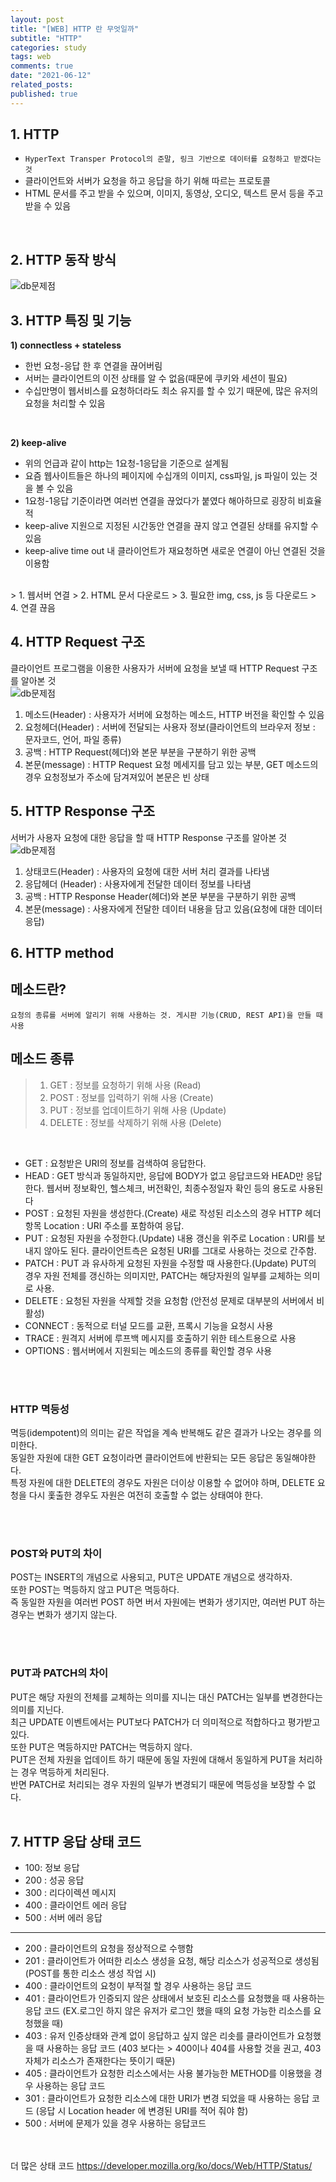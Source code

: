 ```yaml
---
layout: post
title: "[WEB] HTTP 란 무엇일까"
subtitle: "HTTP"
categories: study
tags: web
comments: true
date: "2021-06-12"
related_posts:
published: true
---
```


## 1. HTTP

- `HyperText Transper Protocol의 준말, 링크 기반으로 데이터를 요청하고 받겠다는 것`
- 클라이언트와 서버가 요청을 하고 응답을 하기 위해 따르는 프로토콜
- HTML 문서를 주고 받을 수 있으며, 이미지, 동영상, 오디오, 텍스트 문서 등을 주고 받을 수 있음  
<br>

## 2. HTTP 동작 방식

![db문제점](/assets/img/study/http1.png)
<br>

## 3. HTTP 특징 및 기능

<b>1) connectless + stateless</b><br>

- 한번 요청-응답 한 후 연결을 끊어버림
- 서버는 클라이언트의 이전 상태를 알 수 없음(때문에 쿠키와 세션이 필요)
- 수십만명이 웹서비스를 요청하더라도 최소 유지를 할 수 있기 때문에, 많은 유저의 요청을 처리할 수 있음
<br>

<b>2) keep-alive </b><br>

- 위의 언급과 같이 http는 1요청-1응답을 기준으로 설계됨
- 요즘 웹사이트들은 하나의 페이지에 수십개의 이미지, css파일, js 파일이 있는 것을 볼 수 있음
- 1요청-1응답 기준이라면 여러번 연결을 끊었다가 붙였다 해아하므로 굉장히 비효율적
- keep-alive 지원으로 지정된 시간동안 연결을 끊지 않고 연결된 상태를 유지할 수 있음
- keep-alive time out 내 클라이언트가 재요청하면 새로운 연결이 아닌 연결된 것을 이용함  
<br>
> 1. 웹서버 연결
> 2. HTML 문서 다운로드
> 3. 필요한 img, css, js 등 다운로드
> 4. 연결 끊음  

<br>

## 4. HTTP Request 구조

클라이언트 프로그램을 이용한 사용자가 서버에 요청을 보낼 때 HTTP Request 구조를 알아본 것  
![db문제점](/assets/img/study/http2.png)
1) 메소드(Header) : 사용자가 서버에 요청하는 메소드, HTTP 버전을 확인할 수 있음<br>
2) 요청헤더(Header) : 서버에 전달되는 사용자 정보(클라이언트의 브라우저 정보 : 문자코드, 언어, 파일 종류)<br>
3) 공백 : HTTP Request(헤더)와 본문 부분을 구분하기 위한 공백<br>
4) 본문(message) : HTTP Request 요청 메세지를 담고 있는 부분, GET 메소드의 경우 요청정보가 주소에 담겨져있어 본문은 빈 상태  <br>

## 5. HTTP Response 구조
서버가 사용자 요청에 대한 응답을 할 때 HTTP Response 구조를 알아본 것  <br>
![db문제점](/assets/img/study/http3.png)<br>
1) 상태코드(Header) : 사용자의 요청에 대한 서버 처리 결과를 나타냄<br>
2) 응답헤더 (Header) : 사용자에게 전달한 데이터 정보를 나타냄<br>
3) 공백 : HTTP Response Header(헤더)와 본문 부분을 구분하기 위한 공백<br>
4) 본문(message) : 사용자에게 전달한 데이터 내용을 담고 있음(요청에 대한 데이터 응답)  <br>

## 6. HTTP method

## 메소드란? <br>
`요청의 종류를 서버에 알리기 위해 사용하는 것. 게시판 기능(CRUD, REST API)을 만들 때 사용`
<br>

## 메소드 종류  
> 1) GET : 정보를 요청하기 위해 사용 (Read)<br>
> 2) POST : 정보를 입력하기 위해 사용 (Create)<br>
> 3) PUT : 정보를 업데이트하기 위해 사용 (Update)<br>
> 4) DELETE : 정보를 삭제하기 위해 사용 (Delete)


<br>

- GET : 요청받은 URI의 정보를 검색하여 응답한다.
- HEAD : GET 방식과 동일하지만, 응답에 BODY가 없고 응답코드와 HEAD만 응답한다. 웹서버 정보확인, 헬스체크, 버전확인, 최종수정일자 확인 등의 용도로 사용된다
- POST : 요청된 자원을 생성한다.(Create) 새로 작성된 리소스의 경우 HTTP 헤더 항목 Location : URI 주소를 포함하여 응답.
- PUT : 요청된 자원을 수정한다.(Update) 내용 갱신을 위주로 Location : URI를 보내지 않아도 된다. 클라이언트측은 요청된 URI를 그대로 사용하는 것으로 간주함.
- PATCH : PUT 과 유사하게 요청된 자원을 수정할 때 사용한다.(Update) PUT의 경우 자원 전체를 갱신하는 의미지만, PATCH는 해당자원의 일부를 교체하는 의미로 사용.
- DELETE : 요청된 자원을 삭제할 것을 요청함 (안전성 문제로 대부분의 서버에서 비활성)
- CONNECT : 동적으로 터널 모드를 교환, 프록시 기능을 요청시 사용
- TRACE : 원격지 서버에 루프백 메시지를 호출하기 위한 테스트용으로 사용
- OPTIONS : 웹서버에서 지원되는 메소드의 종류를 확인할 경우 사용  

<br><br>

### HTTP 멱등성
멱등(idempotent)의 의미는 같은 작업을 계속 반복해도 같은 결과가 나오는 경우를 의미한다.<br> 동일한 자원에 대한 GET 요청이라면 클라이언트에 반환되는 모든 응답은 동일해야한다.<br>
특정 자원에 대한 DELETE의 경우도 자원은 더이상 이용할 수 없어야 하며, DELETE 요청을 다시 홏출한 경우도 자원은 여전히 호출할 수 없는 상태여야 한다.  

<br><br>

### POST와 PUT의 차이
POST는 INSERT의 개념으로 사용되고, PUT은 UPDATE 개념으로 생각하자.<br>
또한 POST는 멱등하지 않고 PUT은 멱등하다.<br> 즉 동일한 자원을 여러번 POST 하면 버서 자원에는 변화가 생기지만, 여러번 PUT 하는 경우는 변화가 생기지 않는다.  

<br><br>

### PUT과 PATCH의 차이
PUT은 해당 자원의 전체를 교체하는 의미를 지니는 대신 PATCH는 일부를 변경한다는 의미를 지닌다.<br>
최근 UPDATE 이벤트에서는 PUT보다 PATCH가 더 의미적으로 적합하다고 평가받고 있다.<br>
또한 PUT은 멱등하지만 PATCH는 멱등하지 않다.<br> PUT은 전체 자원을 업데이트 하기 때문에 동일 자원에 대해서 동일하게 PUT을 처리하는 경우 멱등하게 처리된다.<br> 반면 PATCH로 처리되는 경우 자원의 일부가 변경되기 때문에 멱등성을 보장할 수 없다.  <br><br>

## 7. HTTP 응답 상태 코드
- 100: 정보 응답
- 200 : 성공 응답
- 300 : 리다이렉션 메시지
- 400 : 클라이언트 에러 응답
- 500 : 서버 에러 응답  
---

- 200 : 클라이언트의 요청을 정상적으로 수행함  
- 201 : 클라이언트가 어떠한 리소스 생성을 요청, 해당 리소스가 성공적으로 생성됨 (POST를 통한 리소스 생성 작업 시)
- 400 : 클라이언트의 요청이 부적절 할 경우 사용하는 응답 코드  
- 401 : 클라이언트가 인증되지 않은 상태에서 보호된 리소스를 요청했을 때 사용하는 응답 코드 (EX.로그인 하지 않은 유저가 로그인 했을 때의 요청 가능한 리소스를 요청했을 때)  
- 403 : 유저 인증상태와 관계 없이 응답하고 싶지 않은 리솟를 클라이언트가 요청했을 때 사용하는 응답 코드 (403 보다는 > 400이나 404를 사용할 것을 권고, 403 자체가 리소스가 존재한다는 뜻이기 때문)  
- 405 : 클라이언트가 요청한 리소스에서는 사용 불가능한 METHOD를 이용했을 경우 사용하는 응답 코드
- 301 : 클라이언트가 요청한 리소스에 대한 URI가 변경 되었을 때 사용하는 응답 코드 (응답 시 Location header 에 변경된 URI를 적어 줘야 함)  
- 500 : 서버에 문제가 있을 경우 사용하는 응답코드  

<br><br>
더 많은 상태 코드 <https://developer.mozilla.org/ko/docs/Web/HTTP/Status/>
